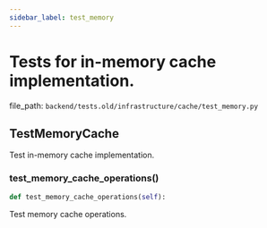 ```yaml
---
sidebar_label: test_memory
---
```


# Tests for in-memory cache implementation.

  file_path: `backend/tests.old/infrastructure/cache/test_memory.py`

## TestMemoryCache

Test in-memory cache implementation.

### test_memory_cache_operations()

```python
def test_memory_cache_operations(self):
```

Test memory cache operations.

